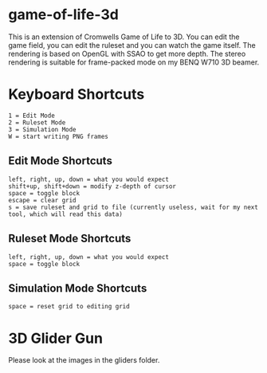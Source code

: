 game-of-life-3d
===============

This is an extension of Cromwells Game of Life to 3D. You can edit the game field, you can edit the ruleset and you can watch the game itself. The rendering is based on OpenGL with SSAO to get more depth. The stereo rendering is suitable for frame-packed mode on my BENQ W710 3D beamer.

Keyboard Shortcuts
=

	1 = Edit Mode
	2 = Ruleset Mode
	3 = Simulation Mode
	W = start writing PNG frames

Edit Mode Shortcuts
-

	left, right, up, down = what you would expect
	shift+up, shift+down = modify z-depth of cursor
	space = toggle block
	escape = clear grid
	s = save ruleset and grid to file (currently useless, wait for my next tool, which will read this data)

Ruleset Mode Shortcuts
-

	left, right, up, down = what you would expect
	space = toggle block

Simulation Mode Shortcuts
-

	space = reset grid to editing grid


3D Glider Gun 
=

Please look at the images in the gliders folder.


